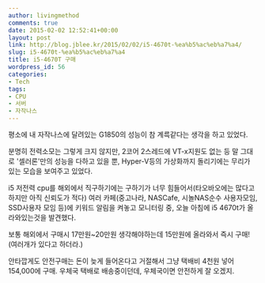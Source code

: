 ```yaml
---
author: livingmethod
comments: true
date: 2015-02-02 12:52:41+00:00
layout: post
link: http://blog.jblee.kr/2015/02/02/i5-4670t-%ea%b5%ac%eb%a7%a4/
slug: i5-4670t-%ea%b5%ac%eb%a7%a4
title: i5-4670T 구매
wordpress_id: 56
categories:
- Tech
tags:
- CPU
- 서버
- 자작나스
---
```


평소에 내 자작나스에 달려있는 G1850의 성능이 참 계륵같다는 생각을 하고 있었다.

분명히 전력소모는 그렇게 크지 않지만, 2코어 2스레드에 VT-x지원도 없는 등 말 그대로 '셀러론'만의 성능을 다하고 있을 뿐, Hyper-V등의 가상화까지 돌리기에는 무리가 있는 모습을 보여주고 있었다.

i5 저전력 cpu를 해외에서 직구하기에는 구하기가 너무 힘들어서(타오바오에는 많다고 하지만 아직 신뢰도가 적다) 여러 카페(중고나라, NASCafe, 시놀NAS순수 사용자모임, SSD사용자 모임 등)에 키워드 알림을 켜놓고 모니터링 중, 오늘 아침에 i5 4670t가 올라와있는것을 발견했다.

보통 해외에서 구매시 17만원~20만원 생각해야하는데 15만원에 올라와서 즉시 구매!(여러개가 있다고 하더라.)

안타깝게도 안전구매는 돈이 늦게 들어온다고 거절해서 그냥 택배비 4천원 넣어 154,000에 구매.
우체국 택배로 배송중이던데, 우체국이면 안전하게 잘 오겠지.
